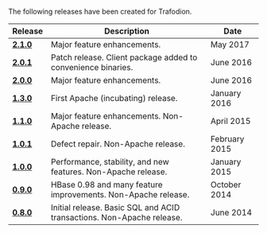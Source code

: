 <!--
  Licensed under the Apache License, Version 2.0 (the "License");
  you may not use this file except in compliance with the License.
  You may obtain a copy of the License at

      http://www.apache.org/licenses/LICENSE-2.0

  Unless required by applicable law or agreed to in writing, software
  distributed under the License is distributed on an "AS IS" BASIS,
  WITHOUT WARRANTIES OR CONDITIONS OF ANY KIND, either express or implied.
  See the License for the specific language governing permissions and
  limitations under the License.
-->

The following releases have been created for Trafodion.

Release                               | Description                                                           | Date
--------------------------------------|-----------------------------------------------------------------------|--------------
**[2.1.0](release-notes-2-1-0.html)** | Major feature enhancements.                                           | May 2017
**[2.0.1](release-notes-2-0-1.html)** | Patch release. Client package added to convenience binaries.          | June 2016
**[2.0.0](release-notes-2-0-0.html)** | Major feature enhancements.                                           | June 2016
**[1.3.0](release-notes-1-3-0.html)** | First Apache (incubating) release.                                    | January 2016
**[1.1.0](release-notes-1-1-0.html)** | Major feature enhancements. Non-Apache release.                       | April 2015
**[1.0.1](release-notes-1-0-1.html)** | Defect repair. Non-Apache release.                                    | February 2015
**[1.0.0](release-notes-1-0-0.html)** | Performance, stability, and new features. Non-Apache release.         | January 2015
**[0.9.0](release-notes-0-9-0.html)** | HBase 0.98 and many feature improvements. Non-Apache release.         | October 2014
**[0.8.0](release-notes-0-8-0.html)** | Initial release. Basic SQL and ACID transactions. Non-Apache release. | June 2014
